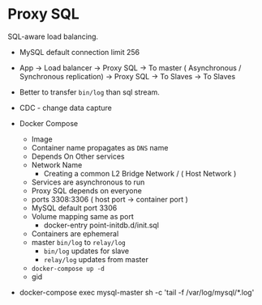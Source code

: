 # Proxy SQL

SQL-aware load balancing.

- MySQL default connection limit 256

- App -> Load balancer -> Proxy SQL -> To master ( Asynchronous / Synchronous replication)
 -> Proxy SQL -> To Slaves
 -> To Slaves

- Better to transfer `bin/log` than sql stream.
- CDC - change data capture

- Docker Compose
    - Image
    - Container name propagates as `DNS` name
    - Depends On Other services
    - Network Name
        - Creating a common L2 Bridge Network / ( Host Network )
    - Services are asynchronous to run
    - Proxy SQL depends on everyone
    - ports 3308:3306 ( host port -> container port )
    - MySQL default port 3306
    - Volume mapping same as port
        - docker-entry point-initdb.d/init.sql 
    - Containers are ephemeral
    - master `bin/log` to `relay/log`
        - `bin/log` updates for slave
        - `relay/log` updates from master
    - `docker-compose up -d`
    - gid 

- docker-compose exec mysql-master sh -c 'tail -f /var/log/mysql/*.log'